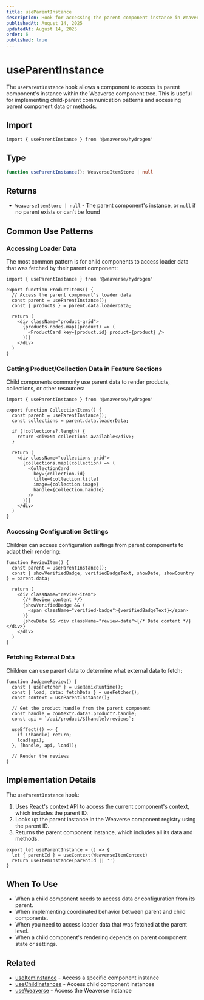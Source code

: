 ```yaml
---
title: useParentInstance
description: Hook for accessing the parent component instance in Weaverse Hydrogen components.
publishedAt: August 14, 2025
updatedAt: August 14, 2025
order: 6
published: true
---
```


# useParentInstance

The `useParentInstance` hook allows a component to access its parent component's instance within the Weaverse component tree. This is useful for implementing child-parent communication patterns and accessing parent component data or methods.

## Import

```tsx
import { useParentInstance } from '@weaverse/hydrogen'
```

## Type

```typescript
function useParentInstance(): WeaverseItemStore | null
```

## Returns

- `WeaverseItemStore | null` - The parent component's instance, or `null` if no parent exists or can't be found

## Common Use Patterns

### Accessing Loader Data

The most common pattern is for child components to access loader data that was fetched by their parent component:

```tsx
import { useParentInstance } from '@weaverse/hydrogen'

export function ProductItems() {
  // Access the parent component's loader data
  const parent = useParentInstance();
  const { products } = parent.data.loaderData;
  
  return (
    <div className="product-grid">
      {products.nodes.map((product) => (
        <ProductCard key={product.id} product={product} />
      ))}
    </div>
  )
}
```

### Getting Product/Collection Data in Feature Sections

Child components commonly use parent data to render products, collections, or other resources:

```tsx
import { useParentInstance } from '@weaverse/hydrogen'

export function CollectionItems() {
  const parent = useParentInstance();
  const collections = parent.data.loaderData;
  
  if (!collections?.length) {
    return <div>No collections available</div>;
  }
  
  return (
    <div className="collections-grid">
      {collections.map((collection) => (
        <CollectionCard 
          key={collection.id} 
          title={collection.title}
          image={collection.image}
          handle={collection.handle}
        />
      ))}
    </div>
  )
}
```

### Accessing Configuration Settings

Children can access configuration settings from parent components to adapt their rendering:

```tsx
function ReviewItem() {
  const parent = useParentInstance();
  const { showVerifiedBadge, verifiedBadgeText, showDate, showCountry } = parent.data;
  
  return (
    <div className="review-item">
      {/* Review content */}
      {showVerifiedBadge && (
        <span className="verified-badge">{verifiedBadgeText}</span>
      )}
      {showDate && <div className="review-date">{/* Date content */}</div>}
    </div>
  )
}
```

### Fetching External Data

Children can use parent data to determine what external data to fetch:

```tsx
function JudgemeReview() {
  const { useFetcher } = useRemixRuntime();
  const { load, data: fetchData } = useFetcher();
  const context = useParentInstance();
  
  // Get the product handle from the parent component
  const handle = context?.data?.product?.handle;
  const api = `/api/product/${handle}/reviews`;
  
  useEffect(() => {
    if (!handle) return;
    load(api);
  }, [handle, api, load]);
  
  // Render the reviews
}
```

## Implementation Details

The `useParentInstance` hook:

1. Uses React's context API to access the current component's context, which includes the parent ID.
2. Looks up the parent instance in the Weaverse component registry using the parent ID.
3. Returns the parent component instance, which includes all its data and methods.

```tsx
export let useParentInstance = () => {
  let { parentId } = useContext(WeaverseItemContext)
  return useItemInstance(parentId || '')
}
```

## When To Use

- When a child component needs to access data or configuration from its parent.
- When implementing coordinated behavior between parent and child components.
- When you need to access loader data that was fetched at the parent level.
- When a child component's rendering depends on parent component state or settings.

## Related

- [useItemInstance](/docs/api/use-item-instance) - Access a specific component instance
- [useChildInstances](/docs/api/use-child-instances) - Access child component instances
- [useWeaverse](/docs/api/use-weaverse) - Access the Weaverse instance

